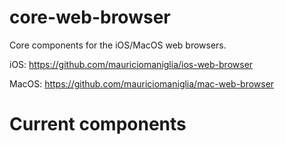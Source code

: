 # core-web-browser

Core components for the iOS/MacOS web browsers. 

iOS: https://github.com/mauriciomaniglia/ios-web-browser

MacOS: https://github.com/mauriciomaniglia/mac-web-browser

# Current components

